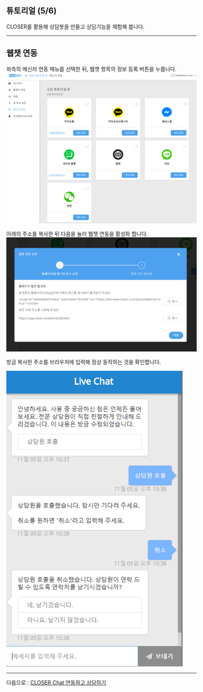 ## 튜토리얼 \(5/6\)

CLOSER를 활용해 상담봇을 만들고 상담기능을 체험해 봅니다.

---

## 웹챗 연동

좌측의 메신저 연동 메뉴를 선택한 뒤, 웹챗 항목의 정보 등록 버튼을 누릅니다.![](/assets/builder_tutorial_integration.png)

아래의 주소를 복사한 뒤 다음을 눌러 웹챗 연동을 활성화 합니다. ![](/assets/builder_tutorial_webchat_integration.png)

방금 복사한 주소를 브라우저에 입력해 정상 동작하는 것을 확인합니다.

![](/assets/builder_tutorial_webchat_test.png)

---

다음으로 : [CLOSER Chat 연동하고 상담하기](/tutorial/closer-chat-c5f0-b3d9.md)

